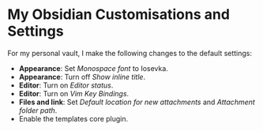 <!---
# This file is distributed under the Creative Commons Attribution 4.0
# International License. To view a copy of this license, please visit
# <http://creativecommons.org/licenses/by/4.0/>.

collections:
  - 'notes'
  - 'obsidian'
git: '$Metadata$'
template: _templates/note.html.twig
--->

My Obsidian Customisations and Settings
=======================================

For my personal vault, I make the following changes to the default
settings:

- **Appearance**: Set *Monospace font* to Iosevka.
- **Appearance**: Turn off *Show inline title*.
- **Editor**: Turn on *Editor status*.
- **Editor**: Turn on *Vim Key Bindings*.
- **Files and link**: Set *Default location for new attachments* and
  *Attachment folder path*.
- Enable the templates core plugin.
